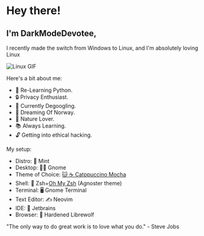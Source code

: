 # Hey there!
## I'm DarkModeDevotee, 
I recently made the switch from Windows to Linux, and I'm absolutely loving Linux 

![Linux GIF](https://yoursmiles.org/tsmile/compgame/t12702.gif)

Here's a bit about me:

- 🌱 Re-Learning Python.
- 🔒 Privacy Enthusiast.
- 🛑 Currently Degoogling.
- 🌌 Dreaming Of Norway.
- 🌲 Nature Lover.
- 📚 Always Learning.
- 🔓 Getting into ethical hacking.


My setup:
- Distro: 🌿 Mint
- Desktop: 🧙‍♂️ Gnome
- Theme of Choice: [🐱 ☕️ Catppuccino Mocha](https://github.com/catppuccin/catppuccin)
- Shell: 🐚 Zsh+[Oh My Zsh](https://github.com/ohmyzsh/ohmyzsh) (Agnoster theme)
- Terminal: 🖥️ Gnome Terminal
- Text Editor: ✍️ Neovim
- IDE: 🧠 Jetbrains
- Browser: 🦊 Hardened Librewolf

"The only way to do great work is to love what you do." - Steve Jobs
